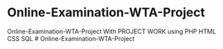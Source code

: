 # Online-Examination-WTA-Project
 Online-Examination-WTA-Project With PROJECT WORK using PHP HTML CSS SQL
#   O n l i n e - E x a m i n a t i o n - W T A - P r o j e c t  
 
